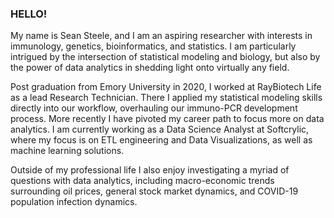 ### HELLO!

My name is Sean Steele, and I am an aspiring researcher with interests in immunology, genetics, bioinformatics, and statistics.  I am particularly intrigued by the intersection of statistical modeling and biology, but also by the power of data analytics in shedding light onto virtually any field. 

Post graduation from Emory University in 2020, I worked at RayBiotech Life as a lead Research Technician. There I applied my statistical modeling skills directly into our workflow, overhauling our immuno-PCR development process. More recently I have pivoted my career path to focus more on data analytics.  I am currently working as a Data Science Analyst at Softcrylic, where my focus is on ETL engineering and Data Visualizations, as well as machine learning solutions.

Outside of my professional life I also enjoy investigating a myriad of questions with data analytics, including macro-economic trends surrounding oil prices, general stock market dynamics, and COVID-19 population infection dynamics. 

<!--
**seansteel3/seansteel3** is a ✨ _special_ ✨ repository because its `README.md` (this file) appears on your GitHub profile.

Here are some ideas to get you started:

- 🔭 I’m currently working on ...
- 🌱 I’m currently learning ...
- 👯 I’m looking to collaborate on ...
- 🤔 I’m looking for help with ...
- 💬 Ask me about ...
- 📫 How to reach me: ...
- 😄 Pronouns: ...
- ⚡ Fun fact: ...
-->
